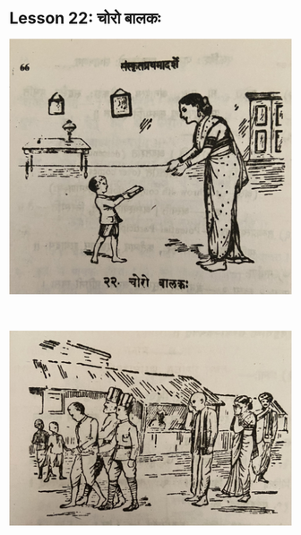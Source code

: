 # Lesson 22: चोरो बालकः

![picture of boy and mother](./images/r1l22a.jpg)

<BR>
<BR>

![picture police arresting boy](./images/r1l22b.jpg)